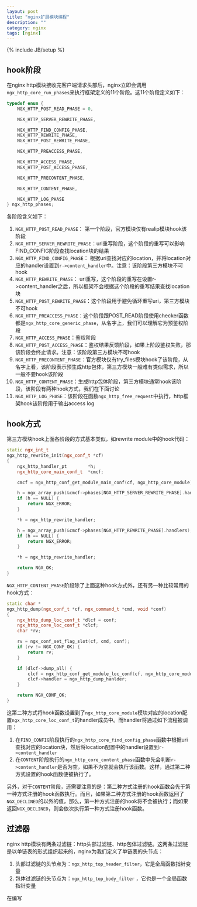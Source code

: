 ```yaml
---
layout: post
title: "nginx扩展模块编程"
description: ""
category: nginx
tags: [nginx]
---
```

{% include JB/setup %}

## hook阶段
在nginx http模块接收完客户端请求头部后，nginx立即会调用`ngx_http_core_run_phases`来执行框架定义的11个阶段。这11个阶段定义如下：
``` c++
typedef enum {
    NGX_HTTP_POST_READ_PHASE = 0,

    NGX_HTTP_SERVER_REWRITE_PHASE,

    NGX_HTTP_FIND_CONFIG_PHASE,
    NGX_HTTP_REWRITE_PHASE,
    NGX_HTTP_POST_REWRITE_PHASE,

    NGX_HTTP_PREACCESS_PHASE,

    NGX_HTTP_ACCESS_PHASE,
    NGX_HTTP_POST_ACCESS_PHASE,

    NGX_HTTP_PRECONTENT_PHASE,

    NGX_HTTP_CONTENT_PHASE,

    NGX_HTTP_LOG_PHASE
} ngx_http_phases;
```

各阶段含义如下：
  1. `NGX_HTTP_POST_READ_PHASE`： 第一个阶段，官方模块仅有realip模块hook该阶段
  2. `NGX_HTTP_SERVER_REWRITE_PHASE`：uri重写阶段，这个阶段的重写可以影响FIND_CONFIG阶段查找location块的结果
  3. `NGX_HTTP_FIND_CONFIG_PHASE`： 根据uri查找对应的location，并将location对应的handler设置到`r->content_handler`中。注意：该阶段第三方模块不可hook
  4. `NGX_HTTP_REWRITE_PHASE`： uri重写，这个阶段的重写在设置r->content_handler之后，所以框架不会根据这个阶段的重写结果查找location块
  5. `NGX_HTTP_POST_REWRITE_PHASE`：这个阶段用于避免循环重写uri，第三方模块不可hook
  6. `NGX_HTTP_PREACCESS_PHASE`：这个阶段跟POST_READ阶段使用checker函数都是`ngx_http_core_generic_phase`，从名字上，我们可以理解它为预鉴权阶段
  7. `NGX_HTTP_ACCESS_PHASE`：鉴权阶段
  8. `NGX_HTTP_POST_ACCESS_PHASE`：鉴权结果反馈阶段，如果上阶段鉴权失败，那该阶段会终止请求。注意：该阶段第三方模块不可hook
  9. `NGX_HTTP_PRECONTENT_PHASE`：官方模块仅有try_files模块hook了该阶段，从名字上看，该阶段表示预生成http包体，第三方模块一般难有类似需求，所以一般不要hook该阶段
  10. `NGX_HTTP_CONTENT_PHASE`：生成http包体阶段，第三方模块通常hook该阶段，该阶段有两种hook方式，我们在下面讨论
  11. `NGX_HTTP_LOG_PHASE`：该阶段在函数`ngx_http_free_request`中执行，http框架hook该阶段用于输出access log
  
## hook方式
第三方模块hook上面各阶段的方式基本类似，如rewrite module中的hook代码：
``` c++
static ngx_int_t
ngx_http_rewrite_init(ngx_conf_t *cf)
{
    ngx_http_handler_pt        *h;
    ngx_http_core_main_conf_t  *cmcf;

    cmcf = ngx_http_conf_get_module_main_conf(cf, ngx_http_core_module);

    h = ngx_array_push(&cmcf->phases[NGX_HTTP_SERVER_REWRITE_PHASE].handlers);
    if (h == NULL) {
        return NGX_ERROR;
    }

    *h = ngx_http_rewrite_handler;

    h = ngx_array_push(&cmcf->phases[NGX_HTTP_REWRITE_PHASE].handlers);
    if (h == NULL) {
        return NGX_ERROR;
    }

    *h = ngx_http_rewrite_handler;

    return NGX_OK;
}
```

`NGX_HTTP_CONTENT_PHASE`阶段除了上面这种hook方式外，还有另一种比较常用的hook方式：
``` c++
static char *
ngx_http_dump(ngx_conf_t *cf, ngx_command_t *cmd, void *conf)
{
    ngx_http_dump_loc_conf_t *dlcf = conf;
    ngx_http_core_loc_conf_t *clcf;
    char *rv;

    rv = ngx_conf_set_flag_slot(cf, cmd, conf);
    if (rv != NGX_CONF_OK) {
        return rv;
    }

    if (dlcf->dump_all) {
        clcf = ngx_http_conf_get_module_loc_conf(cf, ngx_http_core_module);
        clcf->handler = ngx_http_dump_hanlder;
    }

    return NGX_CONF_OK;
}
```
这第二种方式将hook函数设置到了`ngx_http_core_module`模块对应的location配置`ngx_http_core_loc_conf_t`的handler成员中。而handler将通过如下流程被调用：
  1. 在`FIND_CONFIG`阶段执行的`ngx_http_core_find_config_phase`函数中根据uri查找对应的location块，然后将location配置中的handler设置到`r->content_handler`
  2. 在`CONTENT`阶段执行的`ngx_http_core_content_phase`函数中先会判断`r->content_handler`是否为空，如果不为空就会执行该函数。这样，通过第二种方式设置的hook函数便被执行了。
  
另外，对于`CONTENT`阶段，还需要注意的是：第二种方式注册的hook函数会先于第一种方式注册的hook函数执行。而且，如果第二种方式注册的hook函数返回了`NGX_DECLINED`的以外的值，那么，第一种方式注册的hook将不会被执行；而如果返回`NGX_DECLINED`，则会依次执行第一种方式注册hook函数。

## 过滤器
nginx http模块有两条过滤链：http头部过滤链、http包体过滤链。这两条过滤链是以单链表的形式组织起来的，nginx为我们定义了单链表的头节点：
  1. 头部过滤链的头节点为：`ngx_http_top_header_filter`，它是全局函数指针变量
  2. 包体过滤链的头节点为：`ngx_http_top_body_filter` ，它也是一个全局函数指针变量
  
在编写